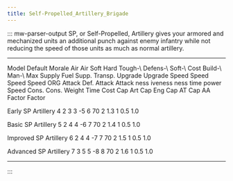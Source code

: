 ```yaml
---
title: Self-Propelled_Artillery_Brigade
---
```

::: mw-parser-output
SP, or Self-Propelled, Artillery gives your armored and mechanized units
an additional punch against enemy infantry while not reducing the speed
of those units as much as normal artillery.

  ----------------------- --------- -------- -------- ------ -------- -------- --------- ---------- -------- -- ------ --------- ------- ------- -------- ------- ------- --------- --------- --------- ------- ------- ------- -------
  Model                   Default   Morale   Air      Air    Soft     Hard     Tough-\   Defens-\   Soft-\      Cost   Build-\   Man-\   Max     Supply   Fuel    Supp.   Transp.   Upgrade   Upgrade   Speed   Speed   Speed   Speed
                          ORG                Attack   Def.   Attack   Attack   ness      iveness    ness               time      power   Speed   Cons.    Cons.           Weight    Time      Cost      Cap Art Cap Eng Cap AT  Cap AA
                                                                                                                                                                                    Factor    Factor                            

  Early SP Artillery                                         4        2        3         3          -5          6      70        2               1.3      1                         0.5       1.0                               

  Basic SP Artillery                                         5        2        4         4          -6          7      70        2               1.4      1                         0.5       1.0                               

  Improved SP Artillery                                      6        2        4         4          -7          7      70        2               1.5      1                         0.5       1.0                               

  Advanced SP Artillery                                      7        3        5         5          -8          8      70        2               1.6      1                         0.5       1.0                               
  ----------------------- --------- -------- -------- ------ -------- -------- --------- ---------- -------- -- ------ --------- ------- ------- -------- ------- ------- --------- --------- --------- ------- ------- ------- -------
:::
